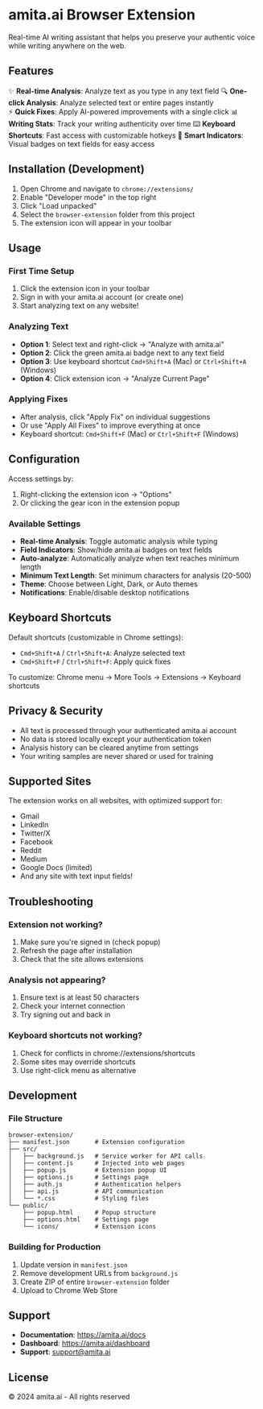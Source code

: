 # amita.ai Browser Extension

Real-time AI writing assistant that helps you preserve your authentic voice while writing anywhere on the web.

## Features

✨ **Real-time Analysis**: Analyze text as you type in any text field
🔍 **One-click Analysis**: Analyze selected text or entire pages instantly  
⚡ **Quick Fixes**: Apply AI-powered improvements with a single click
📊 **Writing Stats**: Track your writing authenticity over time
⌨️ **Keyboard Shortcuts**: Fast access with customizable hotkeys
🎨 **Smart Indicators**: Visual badges on text fields for easy access

## Installation (Development)

1. Open Chrome and navigate to `chrome://extensions/`
2. Enable "Developer mode" in the top right
3. Click "Load unpacked"
4. Select the `browser-extension` folder from this project
5. The extension icon will appear in your toolbar

## Usage

### First Time Setup
1. Click the extension icon in your toolbar
2. Sign in with your amita.ai account (or create one)
3. Start analyzing text on any website!

### Analyzing Text
- **Option 1**: Select text and right-click → "Analyze with amita.ai"
- **Option 2**: Click the green amita.ai badge next to any text field
- **Option 3**: Use keyboard shortcut `Cmd+Shift+A` (Mac) or `Ctrl+Shift+A` (Windows)
- **Option 4**: Click extension icon → "Analyze Current Page"

### Applying Fixes
- After analysis, click "Apply Fix" on individual suggestions
- Or use "Apply All Fixes" to improve everything at once
- Keyboard shortcut: `Cmd+Shift+F` (Mac) or `Ctrl+Shift+F` (Windows)

## Configuration

Access settings by:
1. Right-clicking the extension icon → "Options"
2. Or clicking the gear icon in the extension popup

### Available Settings
- **Real-time Analysis**: Toggle automatic analysis while typing
- **Field Indicators**: Show/hide amita.ai badges on text fields
- **Auto-analyze**: Automatically analyze when text reaches minimum length
- **Minimum Text Length**: Set minimum characters for analysis (20-500)
- **Theme**: Choose between Light, Dark, or Auto themes
- **Notifications**: Enable/disable desktop notifications

## Keyboard Shortcuts

Default shortcuts (customizable in Chrome settings):
- `Cmd+Shift+A` / `Ctrl+Shift+A`: Analyze selected text
- `Cmd+Shift+F` / `Ctrl+Shift+F`: Apply quick fixes

To customize: Chrome menu → More Tools → Extensions → Keyboard shortcuts

## Privacy & Security

- All text is processed through your authenticated amita.ai account
- No data is stored locally except your authentication token
- Analysis history can be cleared anytime from settings
- Your writing samples are never shared or used for training

## Supported Sites

The extension works on all websites, with optimized support for:
- Gmail
- LinkedIn  
- Twitter/X
- Facebook
- Reddit
- Medium
- Google Docs (limited)
- And any site with text input fields!

## Troubleshooting

### Extension not working?
1. Make sure you're signed in (check popup)
2. Refresh the page after installation
3. Check that the site allows extensions

### Analysis not appearing?
1. Ensure text is at least 50 characters
2. Check your internet connection
3. Try signing out and back in

### Keyboard shortcuts not working?
1. Check for conflicts in chrome://extensions/shortcuts
2. Some sites may override shortcuts
3. Use right-click menu as alternative

## Development

### File Structure
```
browser-extension/
├── manifest.json       # Extension configuration
├── src/
│   ├── background.js   # Service worker for API calls
│   ├── content.js      # Injected into web pages
│   ├── popup.js        # Extension popup UI
│   ├── options.js      # Settings page
│   ├── auth.js         # Authentication helpers
│   ├── api.js          # API communication
│   └── *.css           # Styling files
└── public/
    ├── popup.html      # Popup structure
    ├── options.html    # Settings page
    └── icons/          # Extension icons
```

### Building for Production
1. Update version in `manifest.json`
2. Remove development URLs from `background.js`
3. Create ZIP of entire `browser-extension` folder
4. Upload to Chrome Web Store

## Support

- **Documentation**: https://amita.ai/docs
- **Dashboard**: https://amita.ai/dashboard
- **Support**: support@amita.ai

## License

© 2024 amita.ai - All rights reserved